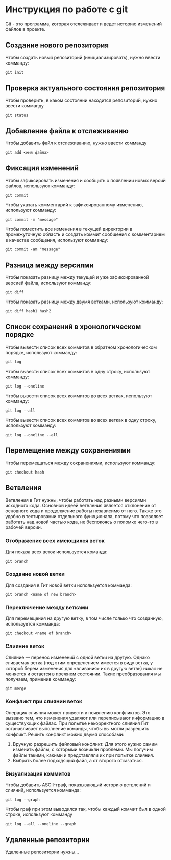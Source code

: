 # Инструкция по работе с git 

Git - это программа, которая отслеживает и ведет историю изменений файлов в проекте.

## Создание нового репозитория 

Чтобы создать новый репозиторий (инициализировать), нужно ввести комманду:

    git init

## Проверка актуального состояния репозитория

Чтобы проверить, в каком состоянии находится репозиторий, нужно ввести комманду

    git status

##  Добавление файла к отслеживанию

Чтобы добавить файл к отслеживанию, нужно ввести комманду 

    git add <имя файла>

##  Фиксация изменений
Чтобы зафиксировать изменения и сообщить о появлении новых версий файлов, используют комманду:

    git commit

Чтобы указать комментарий к зафиксированному изменению, используют комманду:

    git commit -m "message"
Чтобы поместить все изменения в текущей директории в промежуточную область и создать коммит сообщения с комментарием в качестве сообщения, используют комманду:

    git commit -am "message"

##  Разница между версиями
Чтобы показать разницу между текущей и уже зафиксированной версией файла, используют комманду:

    git diff
Чтобы показать разницу между двумя ветками, используют комманду:

    git diff hash1 hash2


##  Список сохранений в хронологическом порядке
Чтобы вывести список всех коммитов в обратном хронологическом порядке, используют комманду:

    git log
Чтобы вывести список всех коммитов в одну строку, используют комманду:

    git log --oneline
Чтобы вывести список всех коммитов во всех ветках, используют комманду:

    git log --all
Чтобы вывести список всех коммитов во всех ветках в одну строку, используют комманду:

    git log --oneline --all

##  Перемещение между сохранениями
Чтобы перемещаться между сохранениями, используют комманду:

    git checkout hash

## Ветвления
Ветвления в Гит нужны, чтобы работать над разными версиями исходного кода. Основной идеей ветвления является отклонение от основного кода и продолжение работы независимо от него. Также это удобно в тестировании отдельного функционала, потому что позволяет работать над новой частью кода, не беспокоясь о поломке чего-то в рабочей версии.

### Отображение всех имеющихся веток

Для показа всех веток используется команда:

    git branch 

### Создание новой ветки

Для создания в Гит новой ветки используется комманда:
    
    git branch <name of new branch>

### Переключение между ветками
Для перемещения на другую ветку, в том числе только что созданную, используется комманда:

    git checkout <name of branch>

### Слияние веток
Слияние — перенос изменений с одной ветки на другую. Однако сливаемая ветка (под этим определением имеется в виду ветка, у которой берем изменения для «вливания» их в другую ветвь) никак не меняется и остается в прежнем состоянии. Такие преобразования мы получаем, применив комманду:

    git merge

### Конфликт при слиянии веток
Операция слияния может привести к появлению конфликтов. Это вызвано тем, что изменения удаляют или переписывают информацию в существующих файлах. При попытке некорректного слияния Гит останавливает выполнение команды, чтобы вы могли разрешить конфликт.
Решить конфликт можно двумя способами:

1. Вручную разрешить файловый конфликт. Для этого нужно самим изменить файлы, с которыми возникли проблемы. Мы получим файлы такими, какими и представляли их при попытке слияния.
2. Выбрать более подходящий файл, а от второго отказаться.

### Визуализация коммитов
Чтобы добавить ASCII-граф, показывающий историю ветвлений и слияний, используется комманда:

    git log --graph

Чтобы граф при этом выводился так, чтобы каждый коммит был в одной строке, используют комманду

    git log --all --oneline --graph


## Удаленные репозитории
Удаленные репозитории нужны...
